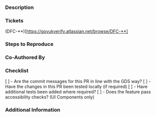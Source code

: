 ### Description

### Tickets

(DFC-**)[https://govukverify.atlassian.net/browse/DFC-**]

### Steps to Reproduce

### Co-Authored By

### Checklist

[ ] - Are the commit messages for this PR in line with the GDS way?
[ ] - Have the changes in this PR been tested locally (if required)
[ ] - Have additional tests been added where required?
[ ] - Does the feature pass accessibility checks? (UI Components only)

### Additional Information
